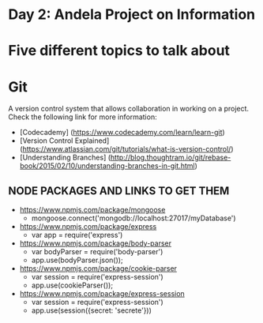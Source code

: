 # Day 2: Andela Project on Information


# Five different topics to talk about

# Git
 A version control system that allows collaboration in working on a project. Check the following link for more information:
* [Codecademy] (https://www.codecademy.com/learn/learn-git)
* [Version Control Explained] (https://www.atlassian.com/git/tutorials/what-is-version-control/)
* [Understanding Branches] (http://blog.thoughtram.io/git/rebase-book/2015/02/10/understanding-branches-in-git.html)

## NODE PACKAGES AND LINKS TO GET THEM
 * https://www.npmjs.com/package/mongoose
      * mongoose.connect('mongodb://localhost:27017/myDatabase')
 * https://www.npmjs.com/package/express
      * var app = require('express')
 * https://www.npmjs.com/package/body-parser
      * var bodyParser = require('body-parser')
      * app.use(bodyParser.json());
 * https://www.npmjs.com/package/cookie-parser
      *  var session = require('express-session')
      * app.use(cookieParser());
 * https://www.npmjs.com/package/express-session
      * var session = require('express-session')
      * app.use(session({secret: 'secrete'}))



